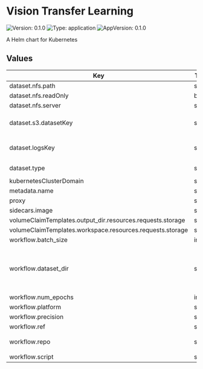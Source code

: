 # Vision Transfer Learning

![Version: 0.1.0](https://img.shields.io/badge/Version-0.1.0-informational?style=flat-square) ![Type: application](https://img.shields.io/badge/Type-application-informational?style=flat-square) ![AppVersion: 0.1.0](https://img.shields.io/badge/AppVersion-0.1.0-informational?style=flat-square)

A Helm chart for Kubernetes

## Values

| Key | Type | Default | Description |
|-----|------|---------|-------------|
| dataset.nfs.path | string | `"nil"` |  |
| dataset.nfs.readOnly | bool | `true` |  |
| dataset.nfs.server | string | `"nil"` |  |
| dataset.s3.datasetKey | string | `"resisc45"` | path in bucket to dataset |
| dataset.logsKey | string | `"nil"` | path to store log outputs |
| dataset.type | string | `"s3"` | either `s3` or `nfs` |
| kubernetesClusterDomain | string | `"cluster.local"` |  |
| metadata.name | string | `"vision-transfer-learning"` |  |
| proxy | string | `"nil"` |  |
| sidecars.image | string | `"ubuntu:20.04"` |  |
| volumeClaimTemplates.output_dir.resources.requests.storage | string | `"4Gi"` |  |
| volumeClaimTemplates.workspace.resources.requests.storage | string | `"2Gi"` |  |
| workflow.batch_size | int | `32` |  |
| workflow.dataset_dir | string | `"/data"` | Placeholder for local dataset directory supplied by s3 or nfs |
| workflow.num_epochs | int | `100` |  |
| workflow.platform | string | `"None"` |  |
| workflow.precision | string | `"FP32"` |  |
| workflow.ref | string | `"v1.0.1"` |  |
| workflow.repo | string | `"https://github.com/intel/vision-based-transfer-learning-and-inference"` |  |
| workflow.script | string | `"colorectal"` |  |


